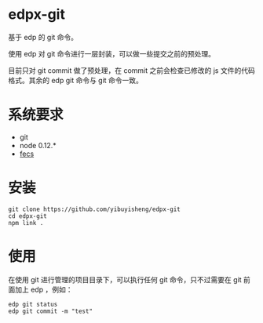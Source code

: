 # edpx-git

基于 edp 的 git 命令。

使用 edp 对 git 命令进行一层封装，可以做一些提交之前的预处理。

目前只对 git commit 做了预处理，在 commit 之前会检查已修改的 js 文件的代码格式。其余的 edp git 命令与 git 命令一致。

# 系统要求

* git
* node 0.12.*
* [fecs](https://github.com/ecomfe/fecs/)

# 安装

```
git clone https://github.com/yibuyisheng/edpx-git
cd edpx-git
npm link .
```

# 使用

在使用 git 进行管理的项目目录下，可以执行任何 git 命令，只不过需要在 git 前面加上 edp ，例如：

```
edp git status
edp git commit -m "test"
```

